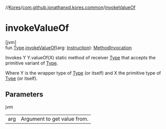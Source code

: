 //[Kores](../../index.md)/[com.github.jonathanxd.kores.common](index.md)/[invokeValueOf](invoke-value-of.md)

# invokeValueOf

[jvm]\
fun [Type](https://docs.oracle.com/javase/8/docs/api/java/lang/reflect/Type.html).[invokeValueOf](invoke-value-of.md)(arg: [Instruction](../com.github.jonathanxd.kores/-instruction/index.md)): [MethodInvocation](../com.github.jonathanxd.kores.base/-method-invocation/index.md)

Invokes Y Y.valueOf(X) static method of receiver [Type](https://docs.oracle.com/javase/8/docs/api/java/lang/reflect/Type.html) that accepts the primitive variant of [Type](https://docs.oracle.com/javase/8/docs/api/java/lang/reflect/Type.html).

Where Y is the wrapper type of [Type](https://docs.oracle.com/javase/8/docs/api/java/lang/reflect/Type.html) (or itself) and X the primitive type of [Type](https://docs.oracle.com/javase/8/docs/api/java/lang/reflect/Type.html) (or itself).

## Parameters

jvm

| | |
|---|---|
| arg | Argument to get value from. |
